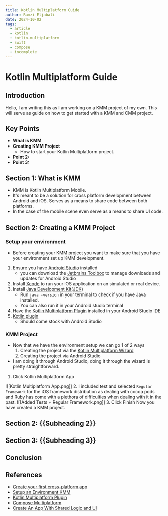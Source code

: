 ```yaml
---
title: Kotlin Multiplatform Guide
author: Ramzi Eljabali
date: 2024-10-02
tags:
  - article
  - kotlin
  - kotlin-multiplatform
  - swift
  - compose
  - incomplete
---
```


# Kotlin Multiplatform Guide

## Introduction
Hello, I am writing this as I am working on a KMM project of my own. This will serve as guide on how to get started with a KMM and CMM project. 

## Key Points
- **What is KMM**
- **Creating KMM Project**
	- How to start your Kotlin Multiplatform project.
- **Point 2:**
- **Point 3:**
## Section 1: What is KMM
- KMM is Kotlin Multiplatform Mobile.
- It's meant to be a solution for cross platform development between Android and iOS. Serves as a means to share code between both platforms.
- In the case of the mobile scene even serve as a means to share UI code.
## Section 2: Creating a KMM Project 
### Setup your environment
- Before creating your KMM project you want to make sure that you have your environment set up KMM development.
1. Ensure you have [Android Studio](https://developer.android.com/studio) installed 
	- you can download the [Jetbrains Toolbox](https://www.jetbrains.com/toolbox-app/) to manage downloads and updates for Android Studio
2. Install [Xcode](https://apps.apple.com/us/app/xcode/id497799835) to run your iOS application on an simulated or real device.
3. Install [Java Development Kit(JDK)](https://www.oracle.com/java/technologies/downloads/?er=221886) 
	- Run `java -version` in your terminal to check if you have Java installed.
	- You can also run it in your Android studio terminal
4. Have the [Kotlin Multiplatform Plugin](https://kotlinlang.org/docs/multiplatform-plugin-releases.html?_gl=1*1s7ofhp*_gcl_au*MTA5MzQzNTUzNy4xNzIzODU2MDk4*_ga*MzY3MTE1NjIyLjE2OTA5MTI5ODg.*_ga_9J976DJZ68*MTcyNzkxODg3Ni42NS4xLjE3Mjc5MjA1MjcuNjAuMC4w) installed in your Android Studio IDE
5. [Kotlin plugin](https://kotlinlang.org/docs/releases.html?_gl=1*1waamr4*_gcl_au*MTA5MzQzNTUzNy4xNzIzODU2MDk4*_ga*MzY3MTE1NjIyLjE2OTA5MTI5ODg.*_ga_9J976DJZ68*MTcyNzkxODg3Ni42NS4xLjE3Mjc5MjA2OTIuNjAuMC4w#update-to-a-new-release) 
	- Should come stock with Android Studio

### KMM Project
- Now that we have the environment setup we can go 1 of 2 ways
	1. Creating the project via the [Kotlin Multiplatform Wizard](https://kmp.jetbrains.com/?_gl=1*1evsy1g*_gcl_au*MTA5MzQzNTUzNy4xNzIzODU2MDk4*_ga*MzY3MTE1NjIyLjE2OTA5MTI5ODg.*_ga_9J976DJZ68*MTcyNzkxODg3Ni42NS4xLjE3Mjc5MjA4NzAuNDMuMC4w)
	2. Creating the project via Android Studio
- I am doing it through Android Studio, doing it through the wizard is pretty straightforward.
1. Click Kotlin Multiplatform App

![[Kotlin Multiplatform App.png]]
2. I included test and selected `Regular Framework` for the iOS framework distribution as dealing with cocoa pods and Ruby has come with a plethora of difficulties when dealing with it in the past.
![[Added Tests + Regular Framework.png]]
3. Click Finish
Now you have created a KMM project.

## Section 2: {{Subheading 2}}
<!-- Write about the second key point with supporting content, data, or stories. -->

## Section 3: {{Subheading 3}}
<!-- Dive into the third key point and provide further analysis, solutions, or elaboration. -->

## Conclusion


## References
 - [Create your first cross-platform app](https://www.jetbrains.com/help/kotlin-multiplatform-dev/multiplatform-create-first-app.html#examine-the-project-structure)
- [Setup an Environment KMM](https://www.jetbrains.com/help/kotlin-multiplatform-dev/multiplatform-setup.html)
- [Kotlin Multiplatform Plugin](https://plugins.jetbrains.com/plugin/14936-kotlin-multiplatform)
- [Compose Multiplatform](https://www.jetbrains.com/compose-multiplatform/)
- [Create An App With Shared Logic and UI](https://www.jetbrains.com/help/kotlin-multiplatform-dev/compose-multiplatform-create-first-app.html#examine-the-project-structure)
